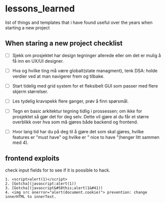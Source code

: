 # lessons_learned
list of things and templates that i have found useful over the years when starting a new project




## When staring a new project checklist
- [ ] Sjekk om prosjektet har design tegninger allerede eller om det er mulig å få inn en UX/UI designer.

- [ ] Hva og hvilke ting må være globalt(state managment), tenk DSA: holde verdier ved at man navigerer frem og tilbake.

- [ ] Start tidelig med grid system for et fleksibelt GUI  som passer med flere skjerm størrelser. 
- [ ] Les tydelig kravspekk flere ganger, prøv å finn spørsmål.

- [ ] Tegn en basic arkitektur tegning tidlig i prossessen; om ikke for prosjektet så gjør det for deg selv. Dette vil gjøre at du får et større overblikk over hva som må gjøres både backend og frontend.
- [ ]   Hvor lang tid har du på deg til å gjøre det som skal gjøres, hvilke features er "must have" og hvilke er " nice to have "(henger litt sammen med 4).


## frontend exploits

check input fields for to see if it is possible to hack. 
```
1. <script>alert(1)</script>
2. [Gotcha](javascript:alert(1))
3. [Gotcha](javascript&#58this;alert(1&#41))
4. <img src onerror="alert(document.cookie)"> prevention: change innerHTML to innerText.

```
